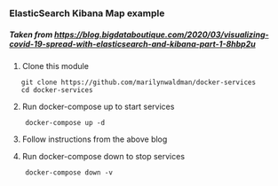### ElasticSearch Kibana Map example
##### Taken from https://blog.bigdataboutique.com/2020/03/visualizing-covid-19-spread-with-elasticsearch-and-kibana-part-1-8hbp2u

1.  Clone this module

```aidl
   git clone https://github.com/marilynwaldman/docker-services
   cd docker-services
```

2.  Run docker-compose  up to start services
```aidl
    docker-compose up -d
```
3.  Follow instructions from the above blog

4.  Run docker-compose down to stop services
```aidl
    docker-compose down -v
```


